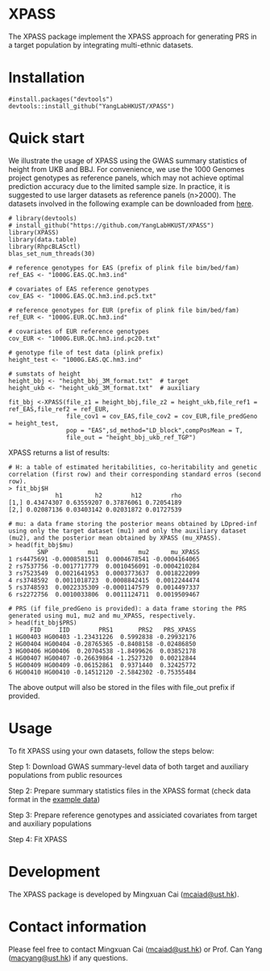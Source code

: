 # XPASS
The XPASS package implement the XPASS approach for generating PRS in a target population by integrating multi-ethnic datasets.

# Installation 
```{r}
#install.packages("devtools")
devtools::install_github("YangLabHKUST/XPASS")
```

# Quick start

We illustrate the usage of XPASS using the GWAS summary statistics of height from UKB and BBJ. For convenience, we use the 1000 Genomes project genotypes as reference panels, which may not achieve optimal prediction accuracy due to the limited sample size. In practice, it is suggested to use larger datasets as reference panels (n>2000). The datasets involved in the following example can be downloaded from [here](https://www.dropbox.com/sh/i7rhnko69974dje/AACfcDXz0cmwshbli8q7PZA5a?dl=0).

```{r}
# library(devtools)
# install_github("https://github.com/YangLabHKUST/XPASS")
library(XPASS)
library(data.table)
library(RhpcBLASctl)
blas_set_num_threads(30)

# reference genotypes for EAS (prefix of plink file bim/bed/fam)
ref_EAS <- "1000G.EAS.QC.hm3.ind"

# covariates of EAS reference genotypes
cov_EAS <- "1000G.EAS.QC.hm3.ind.pc5.txt"

# reference genotypes for EUR (prefix of plink file bim/bed/fam)
ref_EUR <- "1000G.EUR.QC.hm3.ind"

# covariates of EUR reference genotypes
cov_EUR <- "1000G.EUR.QC.hm3.ind.pc20.txt"

# genotype file of test data (plink prefix)
height_test <- "1000G.EAS.QC.hm3.ind"

# sumstats of height
height_bbj <- "height_bbj_3M_format.txt"  # target
height_ukb <- "height_ukb_3M_format.txt"  # auxiliary

fit_bbj <-XPASS(file_z1 = height_bbj,file_z2 = height_ukb,file_ref1 = ref_EAS,file_ref2 = ref_EUR,
                file_cov1 = cov_EAS,file_cov2 = cov_EUR,file_predGeno = height_test,
                pop = "EAS",sd_method="LD_block",compPosMean = T,
                file_out = "height_bbj_ukb_ref_TGP")

```

XPASS returns a list of results:
```{r}
# H: a table of estimated heritabilities, co-heritability and genetic correlation (first row) and their corresponding standard erros (second row).
> fit_bbj$H
             h1         h2        h12        rho
[1,] 0.43474307 0.63559207 0.37876061 0.72054189
[2,] 0.02087136 0.03403142 0.02031872 0.01727539

# mu: a data frame storing the posterior means obtained by LDpred-inf using only the target dataset (mu1) and only the auxiliary dataset (mu2), and the posterior mean obtained by XPASS (mu_XPASS).
> head(fit_bbj$mu)
        SNP           mu1           mu2      mu_XPASS
1 rs4475691 -0.0008581511  0.0004678541 -0.0004164065
2 rs7537756 -0.0017717779  0.0010456091 -0.0004210284
3 rs7523549  0.0021641953  0.0003773637  0.0018222099
4 rs3748592  0.0011018723  0.0008842415  0.0012244474
5 rs3748593  0.0022335309 -0.0001147579  0.0014497337
6 rs2272756  0.0010033806  0.0011124711  0.0019509467

# PRS (if file_predGeno is provided): a data frame storing the PRS generated using mu1, mu2 and mu_XPASS, respectively.
> head(fit_bbj$PRS)
      FID     IID        PRS1       PRS2   PRS_XPASS
1 HG00403 HG00403 -1.23431226  0.5992838 -0.29932176
2 HG00404 HG00404 -0.28765365 -0.8408158 -0.02486850
3 HG00406 HG00406  0.20704538 -1.8499626  0.03852178
4 HG00407 HG00407 -0.26639864 -1.2527320  0.00212844
5 HG00409 HG00409 -0.06152861  0.9371440  0.32425772
6 HG00410 HG00410 -0.14512120 -2.5842302 -0.75355484

```
The above output will also be stored in the files with file_out prefix if provided.


 # Usage
 
To fit XPASS using your own datasets, follow the steps below:

 Step 1: Download GWAS summary-level data of both target and auxiliary populations from public resources
 
 Step 2: Prepare summary statistics files in the XPASS format (check data format in the [example data](https://www.dropbox.com/sh/i7rhnko69974dje/AACfcDXz0cmwshbli8q7PZA5a?dl=0))
 
 Step 3: Prepare reference genotypes and assiciated covariates from target and auxiliary populations
 
 Step 4: Fit XPASS



# Development
The XPASS package is developed by Mingxuan Cai (mcaiad@ust.hk).

# Contact information

Please feel free to contact Mingxuan Cai (mcaiad@ust.hk) or Prof. Can Yang (macyang@ust.hk) if any questions.
